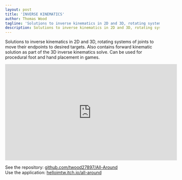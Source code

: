 ```yaml
---
layout: post
title: 'INVERSE KINEMATICS'
author: Thomas Wood
tagline: 'Solutions to inverse kinematics in 2D and 3D, rotating systems of joint to move its end to a target'
description: Solutions to inverse kinematics in 2D and 3D, rotating systems of joint to move its end to a target
---
```


Solutions to inverse kinematics in 2D and 3D, rotating systems of joints to move their endpoints to desired targets. Also contains forward kinematic solution as part of the 3D inverse kinematics solve. Can be used for procedural foot and hand placement in games.

<iframe width="560" height="315" src="https://www.youtube.com/embed/egplX0ltRlY" frameborder="0" allow="accelerometer; autoplay; encrypted-media; gyroscope; picture-in-picture" allowfullscreen></iframe><br/>

See the repository: [github.com/twood27897/All-Around](https://github.com/twood27897/All-Around)<br/>
Use the application: [helloimtw.itch.io/all-around](https://helloimtw.itch.io/all-around)<br/>
